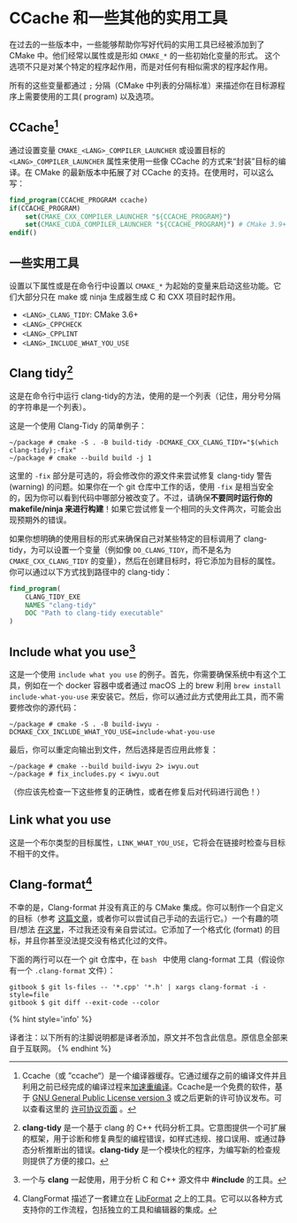 # CCache 和一些其他的实用工具

在过去的一些版本中，一些能够帮助你写好代码的实用工具已经被添加到了 CMake 中。他们经常以属性或是形如 `CMAKE_*` 的一些初始化变量的形式。 这个选项不只是对某个特定的程序起作用，而是对任何有相似需求的程序起作用。

所有的这些变量都通过 `;` 分隔（CMake 中列表的分隔标准）来描述你在目标源程序上需要使用的工具( program) 以及选项。

## CCache[^1]

通过设置变量 `CMAKE_<LANG>_COMPILER_LAUNCHER` 或设置目标的 `<LANG>_COMPILER_LAUNCHER` 属性来使用一些像 CCache 的方式来“封装”目标的编译。在 CMake 的最新版本中拓展了对 CCache 的支持。在使用时，可以这么写：


```cmake
find_program(CCACHE_PROGRAM ccache)
if(CCACHE_PROGRAM)
    set(CMAKE_CXX_COMPILER_LAUNCHER "${CCACHE_PROGRAM}")
    set(CMAKE_CUDA_COMPILER_LAUNCHER "${CCACHE_PROGRAM}") # CMake 3.9+
endif()
```


## 一些实用工具

设置以下属性或是在命令行中设置以 `CMAKE_*` 为起始的变量来启动这些功能。它们大部分只在 make 或 ninja 生成器生成 C 和 CXX 项目时起作用。

* `<LANG>_CLANG_TIDY`: CMake 3.6+
* `<LANG>_CPPCHECK`
* `<LANG>_CPPLINT`
* `<LANG>_INCLUDE_WHAT_YOU_USE`

## Clang tidy[^2]

这是在命令行中运行 clang-tidy的方法，使用的是一个列表（记住，用分号分隔的字符串是一个列表）。

这是一个使用 Clang-Tidy 的简单例子：

```term
~/package # cmake -S . -B build-tidy -DCMAKE_CXX_CLANG_TIDY="$(which clang-tidy);-fix"
~/package # cmake --build build -j 1
```

这里的 `-fix` 部分是可选的，将会修改你的源文件来尝试修复 clang-tidy 警告 (warning) 的问题。如果你在一个 git 仓库中工作的话，使用 `-fix` 是相当安全的，因为你可以看到代码中哪部分被改变了。不过，请确保**不要同时运行你的 makefile/ninja 来进行构建**！如果它尝试修复一个相同的头文件两次，可能会出现预期外的错误。

如果你想明确的使用目标的形式来确保自己对某些特定的目标调用了 clang-tidy，为可以设置一个变量（例如像 `DO_CLANG_TIDY`，而不是名为 `CMAKE_CXX_CLANG_TIDY` 的变量），然后在创建目标时，将它添加为目标的属性。你可以通过以下方式找到路径中的 clang-tidy：

```cmake
find_program(
    CLANG_TIDY_EXE
    NAMES "clang-tidy"
    DOC "Path to clang-tidy executable"
)
```

## Include what you use[^3]

这是一个使用 `include what you use` 的例子。首先，你需要确保系统中有这个工具，例如在一个 docker 容器中或者通过 macOS 上的 brew 利用 `brew install include-what-you-use` 来安装它。然后，你可以通过此方式使用此工具，而不需要修改你的源代码：

```term
~/package # cmake -S . -B build-iwyu -DCMAKE_CXX_INCLUDE_WHAT_YOU_USE=include-what-you-use
```

最后，你可以重定向输出到文件，然后选择是否应用此修复：

```term
~/package # cmake --build build-iwyu 2> iwyu.out
~/package # fix_includes.py < iwyu.out
```

（你应该先检查一下这些修复的正确性，或者在修复后对代码进行润色！）

## Link what you use

这是一个布尔类型的目标属性，`LINK_WHAT_YOU_USE`，它将会在链接时检查与目标不相干的文件。

## Clang-format[^4]

不幸的是，Clang-format 并没有真正的与 CMake 集成。你可以制作一个自定义的目标（参考 [这篇文章](https://arcanis.me/en/2015/10/17/cppcheck-and-clang-format)，或者你可以尝试自己手动的去运行它。）一个有趣的项目/想法 [在这里](https://github.com/kbenzie/git-cmake-format)，不过我还没有亲自尝试过。它添加了一个格式化 (format) 的目标，并且你甚至没法提交没有格式化过的文件。

下面的两行可以在一个 git 仓库中，在 `bash ` 中使用 clang-format 工具（假设你有一个 `.clang-format` 文件）：

```term
gitbook $ git ls-files -- '*.cpp' '*.h' | xargs clang-format -i -style=file
gitbook $ git diff --exit-code --color
```



{% hint style='info' %}

译者注：以下所有的注脚说明都是译者添加，原文并不包含此信息。原信息全部来自于互联网。
{% endhint %}



[^1]: Ccache（或 ”ccache“）是一个编译器缓存。它通过缓存之前的编译文件并且利用之前已经完成的编译过程来[加速重编译]((https://ccache.dev/performance.html))。Ccache是一个免费的软件，基于 [GNU General Public License version 3](http://www.gnu.org/licenses/gpl.html) 或之后更新的许可协议发布。可以查看这里的 [许可协议页面](https://ccache.dev/license.html) 。
[^2]: **clang-tidy** 是一个基于 clang 的 C++ 代码分析工具。它意图提供一个可扩展的框架，用于诊断和修复典型的编程错误，如样式违规、接口误用、或通过静态分析推断出的错误。**clang-tidy** 是一个模块化的程序，为编写新的检查规则提供了方便的接口。
[^3]: 一个与 **clang** 一起使用，用于分析 C 和 C++ 源文件中 **#include** 的工具。
[^4]:  ClangFormat 描述了一套建立在 [LibFormat](https://clang.llvm.org/docs/LibFormat.html) 之上的工具。它可以以各种方式支持你的工作流程，包括独立的工具和编辑器的集成。
